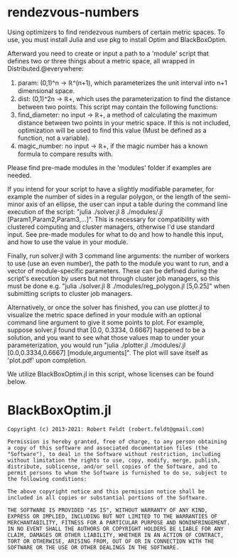 # rendezvous-numbers
Using optimizers to find rendezvous numbers of certain metric spaces.
To use, you must install Julia and use pkg to install Optim and BlackBoxOptim.

Afterward you need to create or input a path to a 'module' script that defines two or three things about a metric space, all wrapped in Distributed.@everywhere:
   1. param: (0,1)^n -> ℝ^(n+1), which parameterizes the unit interval into n+1 dimensional space.
   2. dist: (0,1)^2n -> ℝ+, which uses the parameterization to find the distance between two points.
This script may contain the following functions:
   3. find_diameter: no input -> ℝ+, a method of calculating the maximum distance between two points in your metric space.
        If this is not included, optimization will be used to find this value (Must be defined as a function, not a variable).
   4. magic_number: no input ->  ℝ+, if the magic number has a known formula to compare results with.
   
Please find pre-made modules in the 'modules' folder if examples are needed.

If you intend for your script to have a slightly modifiable parameter, for example the number of sides in a regular polygon, or the length of the semi-minor axis of an ellipse, the user can input a table during the command line execution of the script: "julia ./solver.jl 8 ./modules/<name>.jl [Param1,Param2,Param3,...]". This is necessary for compatibility with clustered computing and cluster managers, otherwise I'd use standard input. See pre-made modules for what to do and how to handle this input, and how to use the value in your module.

Finally, run solver.jl with 3 command line arguments: the number of workers to use (use an even number), the path to the module you want to run, and a vector of module-specific parameters. These can be defined during the script's execution by users but not through cluster job managers, so this must be done e.g. "julia ./solver.jl 8 ./modules/reg_polygon.jl [5,0.25]" when submitting scripts to cluster job managers.

Alternatively, or once the solver has finished, you can use plotter.jl to visualize the metric space defined in your module with an optional command line argument to give it some points to plot. For example, suppose solver.jl found that [0.0, 0.3334, 0.6667] happened to be a solution, and you want to see what those values map to under your parameterization, you would run "julia ./plotter.jl ./modules/<name>.jl [0.0,0.3334,0.6667] [module,arguments]". The plot will save itself as 'plot.pdf' upon completion.
   
We utilize BlackBoxOptim.jl in this script, whose licenses can be found below.

# BlackBoxOptim.jl
    Copyright (c) 2013-2021: Robert Feldt (robert.feldt@gmail.com)

    Permission is hereby granted, free of charge, to any person obtaining a copy of this software and associated documentation files (the "Software"), to deal in the Software without restriction, including without limitation the rights to use, copy, modify, merge, publish, distribute, sublicense, and/or sell copies of the Software, and to permit persons to whom the Software is furnished to do so, subject to the following conditions:

    The above copyright notice and this permission notice shall be included in all copies or substantial portions of the Software.

    THE SOFTWARE IS PROVIDED "AS IS", WITHOUT WARRANTY OF ANY KIND, EXPRESS OR IMPLIED, INCLUDING BUT NOT LIMITED TO THE WARRANTIES OF MERCHANTABILITY, FITNESS FOR A PARTICULAR PURPOSE AND NONINFRINGEMENT. IN NO EVENT SHALL THE AUTHORS OR COPYRIGHT HOLDERS BE LIABLE FOR ANY CLAIM, DAMAGES OR OTHER LIABILITY, WHETHER IN AN ACTION OF CONTRACT, TORT OR OTHERWISE, ARISING FROM, OUT OF OR IN CONNECTION WITH THE SOFTWARE OR THE USE OR OTHER DEALINGS IN THE SOFTWARE.
